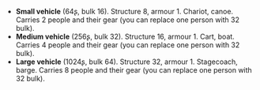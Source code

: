 * **Small vehicle** (64ʂ, bulk 16).
  Structure 8, armour 1.
  Chariot, canoe. Carries 2 people and their gear (you can replace one person with 32 bulk).
* **Medium vehicle** (256ʂ, bulk 32).
  Structure 16, armour 1.
  Cart, boat. Carries 4 people and their gear (you can replace one person with 32 bulk).
* **Large vehicle** (1024ʂ, bulk 64).
  Structure 32, armour 1.
  Stagecoach, barge. Carries 8 people and their gear (you can replace one person with 32 bulk).
